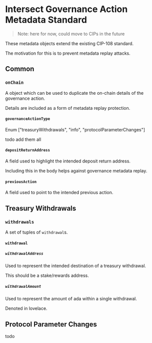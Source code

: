 # Intersect Governance Action Metadata Standard

> Note: here for now, could move to CIPs in the future

These metadata objects extend the existing CIP-108 standard.

The motivation for this is to prevent metadata replay attacks.

## Common

### `onChain`

A object which can be used to duplicate the on-chain details of the governance action.

Details are included as a form of metadata replay protection.

#### `governanceActionType`

Enum ["treasuryWithdrawals", "info", "protocolParameterChanges"]

todo add them all

#### `depositReturnAddress`

A field used to highlight the intended deposit return address.

Including this in the body helps against governance metadata replay.

#### `previousAction`

A field used to point to the intended previous action.

## Treasury Withdrawals

### `withdrawals`

A set of tuples of `withdrawal`s.

#### `withdrawal`

##### `withdrawalAddress`

Used to represent the intended destination of a treasury withdrawal.

This should be a stake/rewards address.

##### `withdrawalAmount`

Used to represent the amount of ada within a single withdrawal.

Denoted in lovelace.

## Protocol Parameter Changes

todo